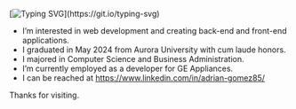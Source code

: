 [![Typing SVG](https://readme-typing-svg.demolab.com?font=Fira+Code&weight=800&pause=1000&color=7DA7F7&random=false&width=435&lines=Hi+there%2C+I'm+Adrian.;Take+a+peek+at+my+page+below.)](https://git.io/typing-svg)

-  I’m interested in web development and creating back-end and front-end applications.
-  I graduated in May 2024 from Aurora University with cum laude honors.
-  I majored in Computer Science and Business Administration.
-  I’m currently employed as a developer for GE Appliances.
- I can be reached at https://www.linkedin.com/in/adrian-gomez85/

Thanks for visiting.


